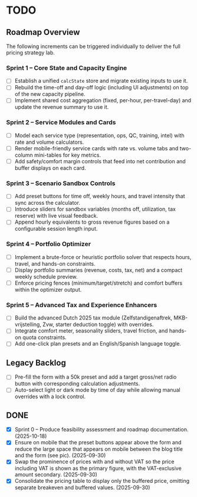 # TODO

## Roadmap Overview
The following increments can be triggered individually to deliver the full pricing strategy lab.

### Sprint 1 – Core State and Capacity Engine
- [ ] Establish a unified `calcState` store and migrate existing inputs to use it.
- [ ] Rebuild the time-off and day-off logic (including UI adjustments) on top of the new capacity pipeline.
- [ ] Implement shared cost aggregation (fixed, per-hour, per-travel-day) and update the revenue summary to use it.

### Sprint 2 – Service Modules and Cards
- [ ] Model each service type (representation, ops, QC, training, intel) with rate and volume calculators.
- [ ] Render mobile-friendly service cards with rate vs. volume tabs and two-column mini-tables for key metrics.
- [ ] Add safety/comfort margin controls that feed into net contribution and buffer displays on each card.

### Sprint 3 – Scenario Sandbox Controls
- [ ] Add preset buttons for time off, weekly hours, and travel intensity that sync across the calculator.
- [ ] Introduce sliders for sandbox variables (months off, utilization, tax reserve) with live visual feedback.
- [ ] Append hourly equivalents to gross revenue figures based on a configurable session length input.

### Sprint 4 – Portfolio Optimizer
- [ ] Implement a brute-force or heuristic portfolio solver that respects hours, travel, and hands-on constraints.
- [ ] Display portfolio summaries (revenue, costs, tax, net) and a compact weekly schedule preview.
- [ ] Enforce pricing fences (minimum/target/stretch) and comfort buffers within the optimizer output.

### Sprint 5 – Advanced Tax and Experience Enhancers
- [ ] Build the advanced Dutch 2025 tax module (Zelfstandigenaftrek, MKB-vrijstelling, Zvw, starter deduction toggle) with overrides.
- [ ] Integrate comfort meter, seasonality sliders, travel friction, and hands-on quota constraints.
- [ ] Add one-click plan presets and an English/Spanish language toggle.

## Legacy Backlog
- [ ] Pre-fill the form with a 50k preset and add a target gross/net radio button with corresponding calculation adjustments.
- [ ] Auto-select light or dark mode by time of day while allowing manual overrides with a lock control.

## DONE
- [x] Sprint 0 – Produce feasibility assessment and roadmap documentation. (2025-10-18)
- [x] Ensure on mobile that the preset buttons appear above the form and reduce the large space that appears on mobile between the blog title and the form (see pic). (2025-09-30)
- [x] Swap the prominence of prices with and without VAT so the price including VAT is shown as the primary figure, with the VAT-exclusive amount secondary. (2025-09-30)
- [x] Consolidate the pricing table to display only the buffered price, omitting separate breakeven and buffered values. (2025-09-30)
